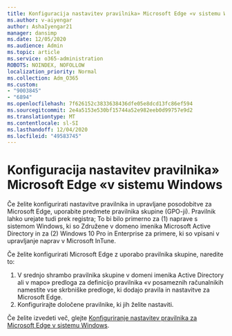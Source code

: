 ```yaml
---
title: Konfiguracija nastavitev pravilnika» Microsoft Edge «v sistemu Windows
ms.author: v-aiyengar
author: AshaIyengar21
manager: dansimp
ms.date: 12/05/2020
ms.audience: Admin
ms.topic: article
ms.service: o365-administration
ROBOTS: NOINDEX, NOFOLLOW
localization_priority: Normal
ms.collection: Adm_O365
ms.custom:
- "9003845"
- "6894"
ms.openlocfilehash: 7f626152c3833638436dfe05e8dcd13fc86ef594
ms.sourcegitcommit: 2e4a5153e530bf15744a52e982eeb0d99757e9d2
ms.translationtype: MT
ms.contentlocale: sl-SI
ms.lasthandoff: 12/04/2020
ms.locfileid: "49583745"
---
```

# <a name="configure-microsoft-edge-policy-settings-on-windows"></a>Konfiguracija nastavitev pravilnika» Microsoft Edge «v sistemu Windows

Če želite konfigurirati nastavitve pravilnika in upravljane posodobitve za Microsoft Edge, uporabite predmete pravilnika skupine (GPO-ji). Pravilnik lahko urejate tudi prek registra; To bi bilo primerno za (1) naprave s sistemom Windows, ki so Združene v domeno imenika Microsoft Active Directory in za (2) Windows 10 Pro in Enterprise za primere, ki so vpisani v upravljanje naprav v Microsoft InTune.

Če želite konfigurirati Microsoft Edge z uporabo pravilnika skupine, naredite to:

1. V srednjo shrambo pravilnika skupine v domeni imenika Active Directory ali v mapo» predloga za definicijo pravilnika «v posameznih računalnikih namestite vse skrbniške predloge, ki dodajo pravila in nastavitve za Microsoft Edge.
2. Konfigurirajte določene pravilnike, ki jih želite nastaviti.

Če želite izvedeti več, glejte [Konfiguriranje nastavitev pravilnika za Microsoft Edge v sistemu Windows](https://go.microsoft.com/fwlink/?linkid=2135024).
